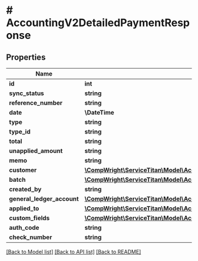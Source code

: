 # # AccountingV2DetailedPaymentResponse

## Properties

Name | Type | Description | Notes
------------ | ------------- | ------------- | -------------
**id** | **int** |  |
**sync_status** | **string** |  | [optional]
**reference_number** | **string** |  | [optional]
**date** | **\DateTime** |  | [optional]
**type** | **string** |  | [optional]
**type_id** | **string** |  | [optional]
**total** | **string** |  | [optional]
**unapplied_amount** | **string** |  | [optional]
**memo** | **string** |  | [optional]
**customer** | [**\CompWright\ServiceTitan\Model\AccountingV2InventoryBillResponseBusinessUnit**](AccountingV2InventoryBillResponseBusinessUnit.md) |  | [optional]
**batch** | [**\CompWright\ServiceTitan\Model\AccountingV2InventoryBillResponseBusinessUnit**](AccountingV2InventoryBillResponseBusinessUnit.md) |  | [optional]
**created_by** | **string** |  | [optional]
**general_ledger_account** | [**\CompWright\ServiceTitan\Model\AccountingV2InventoryBillItemResponseGeneralLedgerAccount**](AccountingV2InventoryBillItemResponseGeneralLedgerAccount.md) |  | [optional]
**applied_to** | [**\CompWright\ServiceTitan\Model\AccountingV2PaymentAppliedResponse[]**](AccountingV2PaymentAppliedResponse.md) |  | [optional]
**custom_fields** | [**\CompWright\ServiceTitan\Model\AccountingCustomFieldModel[]**](AccountingCustomFieldModel.md) |  | [optional]
**auth_code** | **string** |  | [optional]
**check_number** | **string** |  | [optional]

[[Back to Model list]](../../README.md#models) [[Back to API list]](../../README.md#endpoints) [[Back to README]](../../README.md)
